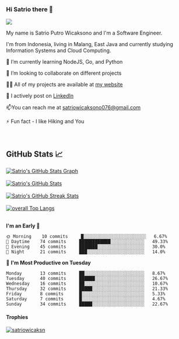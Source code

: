 ### Hi Satrio there 👋

 <img src="https://gpvc.arturio.dev/satriowicaksm" align="center">
 
 <p align="left">My name is Satrio Putro Wicaksono and I'm a Software Engineer.
  
  I'm from Indonesia, living in Malang, East Java and currently studying Information Systems and Cloud Computing.
  
</p>

🌱 I’m currently learning NodeJS, Go, and Python

👯 I’m looking to collaborate on different projects

👨‍💻 All of my projects are available at [my website](https://satriowicaksono.my.id)

📝 I actively post on [LinkedIn](https://www.linkedin.com/in/satrio-putro-wicaksono-051a50183)

📫You can reach me at satriowicaksono076@gmail.com

⚡ Fun fact  - I like Hiking and You

<br>

## GitHub Stats 📈

<a href="https://github.com/satriowicaksn/satriowicaksn">
  <img align="center" src="https://github-profile-summary-cards.vercel.app/api/cards/profile-details?username=satriowicaksn&theme=radical&hide_border=true)](https://github.com/satriowicaksn" alt="Satrio's GitHub Stats Graph"/>
</a>
<br><br>

<a href="https://github.com/satriowicaksn/satriowicaksn">
  <img align="center" src="https://github-readme-stats.vercel.app/api?username=satriowicaksn&count_private=true&show_icons=true&theme=radical&hide_border=true&custom_title=Satrio%20Wicaksono%27s%20Github%20Stats" alt="Satrio's GitHub Stats" />
</a>
<br><br>

<a href="https://github.com/satriowicaksn/satriowicaksn">
  <img align="center" src="https://github-readme-streak-stats.herokuapp.com/?user=satriowicaksn&theme=dark" alt="Satrio's GitHub Streak Stats"/>
</a>
<br><br>

<a href="https://github.com/satriowicaksn">
          <img align="center" src="https://github-readme-stats.vercel.app/api/top-langs/?username=satriowicaksn&langs_count=8&theme=gruvbox&layout=compact&hide_border=true&title_color=d13979&text_color=c9cacc&bg_color=1d1f21"
          alt="overall Top Langs " />
</a>
<br><br>



**I'm an Early 🐤** 

```text
🌞 Morning    10 commits     █░░░░░░░░░░░░░░░░░░░░░░░░   6.67% 
🌆 Daytime    74 commits     ████████████░░░░░░░░░░░░░   49.33% 
🌃 Evening    45 commits     ███████░░░░░░░░░░░░░░░░░░   30.0% 
🌙 Night      21 commits     ███░░░░░░░░░░░░░░░░░░░░░░   14.0%
```
📅 **I'm Most Productive on Tuesday** 

```text
Monday       13 commits     ██░░░░░░░░░░░░░░░░░░░░░░░   8.67% 
Tuesday      40 commits     ██████░░░░░░░░░░░░░░░░░░░   26.67% 
Wednesday    16 commits     ██░░░░░░░░░░░░░░░░░░░░░░░   10.67% 
Thursday     32 commits     █████░░░░░░░░░░░░░░░░░░░░   21.33% 
Friday       8 commits      █░░░░░░░░░░░░░░░░░░░░░░░░   5.33% 
Saturday     7 commits      █░░░░░░░░░░░░░░░░░░░░░░░░   4.67% 
Sunday       34 commits     █████░░░░░░░░░░░░░░░░░░░░   22.67%
```

#### Trophies

<p align="left"> <a href="https://github.com/ryo-ma/github-profile-trophy"><img src="https://github-profile-trophy.vercel.app/?username=satriowicaksn&row=2&column=6&theme=onedark&column=8&no-frame=false&no-bg=false" alt="satriowicaksn"></a></p>

